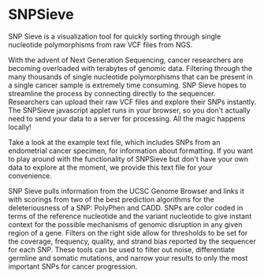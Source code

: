 # SNPSieve
SNP Sieve is a visualization tool for quickly sorting through single nucleotide polymorphisms from raw VCF files from NGS.

With the advent of Next Generation Sequencing, cancer researchers are becoming overloaded with terabytes of genomic data. Filtering through the many thousands of single nucleotide polymorphisms that can be present in a single cancer sample is extremely time consuming. SNP Sieve hopes to streamline the process by connecting directly to the sequencer. Researchers can upload their raw VCF files and explore their SNPs instantly. The SNPSieve javascript applet runs in your browser, so you don't actually need to send your data to a server for processing. All the magic happens locally!

Take a look at the example text file, which includes SNPs from an endometrial cancer specimen, for information about formatting. If you want to play around with the functionality of SNPSieve but don't have your own data to explore at the moment, we provide this text file for your convenience.

SNP Sieve pulls information from the UCSC Genome Browser and links it with scorings from two of the best prediction algorithms for the deleteriousness of a SNP: PolyPhen and CADD. SNPs are color coded in terms of the reference nucleotide and the variant nucleotide to give instant context for the possible mechanisms of genomic disruption in any given region of a gene. Filters on the right side allow for thresholds to be set for the coverage, frequency, quality, and strand bias reported by the sequencer for each SNP. These tools can be used to filter out noise, differentiate germline and somatic mutations, and narrow your results to only the most important SNPs for cancer progression.
